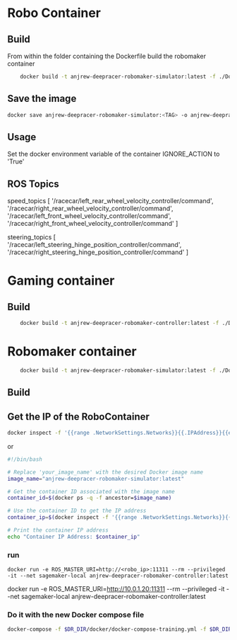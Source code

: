 # Robo Container
## Build

From within the folder containing the Dockerfile build the robomaker container
```bash
    docker build -t anjrew-deepracer-robomaker-simulator:latest -f ./Dockerfile.robomaker .
```

## Save the image
```bash
docker save anjrew-deepracer-robomaker-simulator:<TAG> -o anjrew-deepracer-robomaker-simulator-<TAG>.tar
```

## Usage

Set the docker environment variable of the container IGNORE_ACTION to 'True'

## ROS Topics

speed_topics [
    '/racecar/left_rear_wheel_velocity_controller/command', 
    '/racecar/right_rear_wheel_velocity_controller/command',
    '/racecar/left_front_wheel_velocity_controller/command', 
    '/racecar/right_front_wheel_velocity_controller/command'
]

steering_topics [
    '/racecar/left_steering_hinge_position_controller/command', 
    '/racecar/right_steering_hinge_position_controller/command'
]

# Gaming container

## Build
```bash
    docker build -t anjrew-deepracer-robomaker-controller:latest -f ./Dockerfile.controller .
```

# Robomaker container
```bash
    docker build -t anjrew-deepracer-robomaker-simulator:latest -f ./Dockerfile.robomaker .
```
## Build

## Get the IP of the  RoboContainer
```bash
docker inspect -f '{{range .NetworkSettings.Networks}}{{.IPAddress}}{{end}}' robo_container_id

```
or

```bash
#!/bin/bash

# Replace 'your_image_name' with the desired Docker image name
image_name="anjrew-deepracer-robomaker-simulator:latest"

# Get the container ID associated with the image name
container_id=$(docker ps -q -f ancestor=$image_name)

# Use the container ID to get the IP address
container_ip=$(docker inspect -f '{{range .NetworkSettings.Networks}}{{.IPAddress}}{{end}}' $container_id)

# Print the container IP address
echo "Container IP Address: $container_ip"

```

### run
```docker run -e ROS_MASTER_URI=http://<robo_ip>:11311 --rm --privileged -it --net sagemaker-local anjrew-deepracer-robomaker-controller:latest```

docker run -e ROS_MASTER_URI=http://10.0.1.20:11311 --rm --privileged -it --net sagemaker-local anjrew-deepracer-robomaker-controller:latest


### Do it with the new Docker compose file
```bash
docker-compose -f $DR_DIR/docker/docker-compose-training.yml -f $DR_DIR/docker/build/robo-simulator/docker-compose-robo-simulator.yml up
```